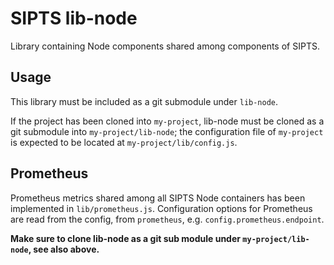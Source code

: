 # SIPTS lib-node

Library containing Node components shared among components of SIPTS.

## Usage

This library must be included as a git submodule under `lib-node`.

If the project has been cloned into `my-project`, lib-node must be cloned as a git submodule into `my-project/lib-node`;
the configuration file of `my-project` is expected to be located at `my-project/lib/config.js`.

## Prometheus

Prometheus metrics shared among all SIPTS Node containers has been implemented in `lib/prometheus.js`.
Configuration options for Prometheus are read from the config, from `prometheus`, e.g. `config.prometheus.endpoint`.

**Make sure to clone lib-node as a git sub module under `my-project/lib-node`, see also above.**
